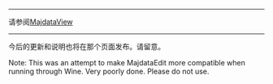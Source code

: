***
请参阅[MajdataView](https://github.com/LingFeng-bbben/MajdataView)
***
今后的更新和说明也将在那个页面发布。请留意。

Note: This was an attempt to make MajdataEdit more compatible when running through Wine. Very poorly done. Please do not use.
